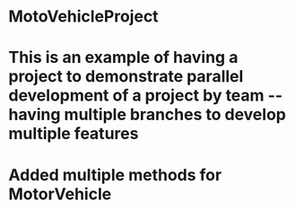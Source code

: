 # MotoVehicleProject
# This is an example of having a project to demonstrate parallel development of a project by team -- having multiple branches to develop multiple features
# Added multiple methods for MotorVehicle